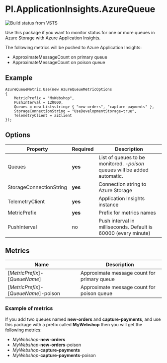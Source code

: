 # PI.ApplicationInsights.AzureQueue

![Build status from VSTS](https://pi-applications-dk.visualstudio.com/_apis/public/build/definitions/8c43066a-ced2-41f9-822b-b5a7154a9b31/57/badge)

Use this package if you want to monitor status for one or more queues in Azure Storage with Azure Application Insights. 

The following metrics will be pushed to Azure Application Insights:
- ApproximateMessageCount on primary queue
- ApproximateMessageCount on poison queue

## Example
```
AzureQueueMetric.Use(new AzureQueueMetricOptions
{
    MetricPrefix = "MyWebshop",
    PushInterval = 120000,
    Queues = new List<string> { "new-orders", "capture-payments" },
    StorageConnectionString = "UseDevelopmentStorage=true",
    TelemetryClient = aiClient
});
```

## Options
Property | Required | Description
--- | --- | ---
Queues | **yes** | List of queues to be monitored. *-poison* queues will be added automatic.
StorageConnectionString | **yes** | Connection string to Azure Storage
TelemetryClient | **yes** | Application Insights instance
MetricPrefix  | **yes** | Prefix for metrics names
PushInterval | no | Push interval in milliseconds. Default is 60000 (every minute)

## Metrics
Name | Description
--- | ---
[*MetricPrefix*]-[*QueueName*] | Approximate message count for primary queue
[*MetricPrefix*]-[*QueueName*]-poison | Approximate message count for poison queue

### Example of metrics
If you add two queues named **new-orders** and **capture-payments**, and use this package with a prefix called **MyWebshop** then you will get the following metrics:
- *MyWebshop*-**new-orders**
- *MyWebshop*-**new-orders**-poison
- *MyWebshop*-**capture-payments**
- *MyWebshop*-**capture-payments**-poison